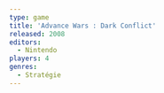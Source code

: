 ```yaml
---
type: game
title: 'Advance Wars : Dark Conflict'
released: 2008
editors: 
  - Nintendo
players: 4
genres:
  - Stratégie
---
```

